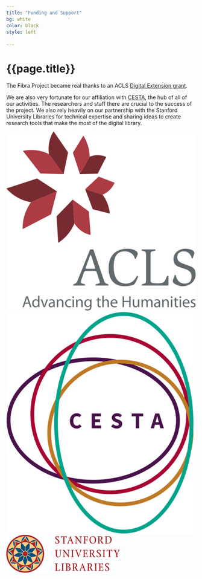 ```yaml
---
title: "Funding and Support"
bg: white
color: black
style: left

---
```


# {{page.title}}
The Fibra Project became real thanks to an ACLS [Digital Extension grant](https://www.acls.org/programs/digitalextension/). 

We are also very fortunate for our affiliation with [CESTA](http://cesta.stanford.edu), the hub of all of our activities. The researchers and staff there are crucial to the success of the project. We also rely heavily on our partnership with the Stanford University Libraries for technical expertise and sharing ideas to create research tools that make the most of the digital library.


<span class=" logos columned">
<img src="img/acls.png" />
<img src="img/CESTAsm.png" />
<img src="img/SUL-Logo.png" />
</span>
